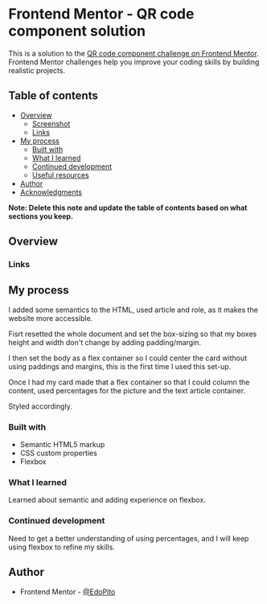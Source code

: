 # Frontend Mentor - QR code component solution

This is a solution to the [QR code component challenge on Frontend Mentor](https://www.frontendmentor.io/challenges/qr-code-component-iux_sIO_H). Frontend Mentor challenges help you improve your coding skills by building realistic projects. 

## Table of contents

- [Overview](#overview)
  - [Screenshot](#screenshot)
  - [Links](#links)
- [My process](#my-process)
  - [Built with](#built-with)
  - [What I learned](#what-i-learned)
  - [Continued development](#continued-development)
  - [Useful resources](#useful-resources)
- [Author](#author)
- [Acknowledgments](#acknowledgments)

**Note: Delete this note and update the table of contents based on what sections you keep.**

## Overview

### Links

## My process

I added some semantics to the HTML, used article and role, as it makes the website more accessible.

Fisrt resetted the whole document and set the box-sizing so that my boxes height and width don't change by adding padding/margin. 

I then set the body as a flex container so I could center the card without using paddings and margins, this is the first time I used this set-up. 

Once I had my card made that a flex container so that I could column the content, used percentages for the picture and the text article container. 

Styled accordingly. 

### Built with

- Semantic HTML5 markup
- CSS custom properties
- Flexbox


### What I learned

Learned about semantic and adding experience on flexbox. 



### Continued development

Need to get a better understanding of using percentages, and I will keep using flexbox to refine my skills. 

## Author

- Frontend Mentor - [@EdoPito](https://www.frontendmentor.io/profile/EdoPito)


